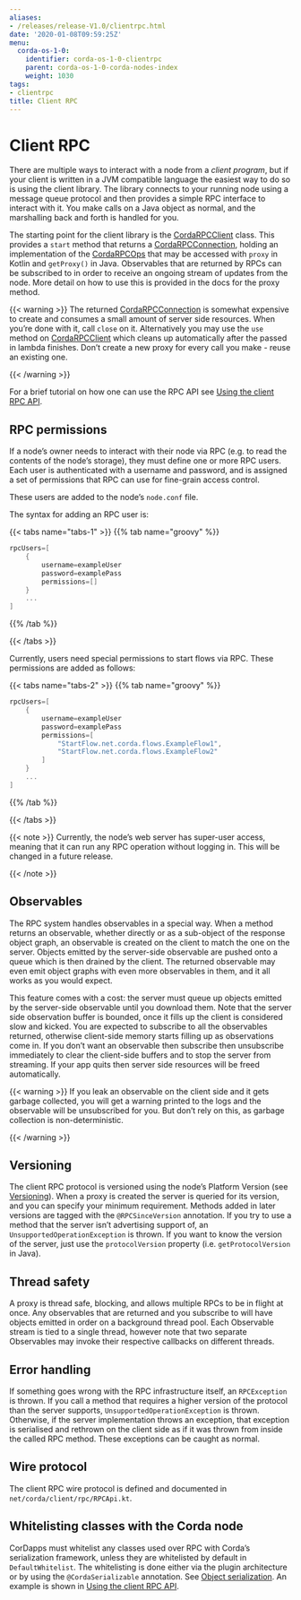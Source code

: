 ```yaml
---
aliases:
- /releases/release-V1.0/clientrpc.html
date: '2020-01-08T09:59:25Z'
menu:
  corda-os-1-0:
    identifier: corda-os-1-0-clientrpc
    parent: corda-os-1-0-corda-nodes-index
    weight: 1030
tags:
- clientrpc
title: Client RPC
---
```


# Client RPC

There are multiple ways to interact with a node from a *client program*, but if your client is written in a JVM
compatible language the easiest way to do so is using the client library. The library connects to your running
node using a message queue protocol and then provides a simple RPC interface to interact with it. You make calls
on a Java object as normal, and the marshalling back and forth is handled for you.

The starting point for the client library is the [CordaRPCClient](https://api.corda.net/api/corda-os/1.0/html/api/javadoc/net/corda/client/rpc/CordaRPCClient.html) class. This provides a `start` method that
returns a [CordaRPCConnection](https://api.corda.net/api/corda-os/1.0/html/api/javadoc/net/corda/client/rpc/CordaRPCConnection.html), holding an implementation of the [CordaRPCOps](https://api.corda.net/api/corda-os/1.0/html/api/javadoc/net/corda/core/messaging/CordaRPCOps.html) that may be accessed with `proxy`
in Kotlin and `getProxy()` in Java. Observables that are returned by RPCs can be subscribed to in order to receive
an ongoing stream of updates from the node. More detail on how to use this is provided in the docs for the proxy method.


{{< warning >}}
The returned [CordaRPCConnection](https://api.corda.net/api/corda-os/1.0/html/api/javadoc/net/corda/client/rpc/CordaRPCConnection.html) is somewhat expensive to create and consumes a small amount of
server side resources. When you’re done with it, call `close` on it. Alternatively you may use the `use`
method on [CordaRPCClient](https://api.corda.net/api/corda-os/1.0/html/api/javadoc/net/corda/client/rpc/CordaRPCClient.html) which cleans up automatically after the passed in lambda finishes. Don’t create
a new proxy for every call you make - reuse an existing one.

{{< /warning >}}


For a brief tutorial on how one can use the RPC API see [Using the client RPC API](tutorial-clientrpc-api.md).


## RPC permissions

If a node’s owner needs to interact with their node via RPC (e.g. to read the contents of the node’s storage), they
must define one or more RPC users. Each user is authenticated with a username and password, and is assigned a set of
permissions that RPC can use for fine-grain access control.

These users are added to the node’s `node.conf` file.

The syntax for adding an RPC user is:

{{< tabs name="tabs-1" >}}
{{% tab name="groovy" %}}
```groovy
rpcUsers=[
    {
        username=exampleUser
        password=examplePass
        permissions=[]
    }
    ...
]
```
{{% /tab %}}

{{< /tabs >}}

Currently, users need special permissions to start flows via RPC. These permissions are added as follows:

{{< tabs name="tabs-2" >}}
{{% tab name="groovy" %}}
```groovy
rpcUsers=[
    {
        username=exampleUser
        password=examplePass
        permissions=[
            "StartFlow.net.corda.flows.ExampleFlow1",
            "StartFlow.net.corda.flows.ExampleFlow2"
        ]
    }
    ...
]
```
{{% /tab %}}

{{< /tabs >}}

{{< note >}}
Currently, the node’s web server has super-user access, meaning that it can run any RPC operation without
logging in. This will be changed in a future release.

{{< /note >}}

## Observables

The RPC system handles observables in a special way. When a method returns an observable, whether directly or
as a sub-object of the response object graph, an observable is created on the client to match the one on the
server. Objects emitted by the server-side observable are pushed onto a queue which is then drained by the client.
The returned observable may even emit object graphs with even more observables in them, and it all works as you
would expect.

This feature comes with a cost: the server must queue up objects emitted by the server-side observable until you
download them. Note that the server side observation buffer is bounded, once it fills up the client is considered
slow and kicked. You are expected to subscribe to all the observables returned, otherwise client-side memory starts
filling up as observations come in. If you don’t want an observable then subscribe then unsubscribe immediately to
clear the client-side buffers and to stop the server from streaming. If your app quits then server side resources
will be freed automatically.


{{< warning >}}
If you leak an observable on the client side and it gets garbage collected, you will get a warning
printed to the logs and the observable will be unsubscribed for you. But don’t rely on this, as garbage collection
is non-deterministic.

{{< /warning >}}

## Versioning

The client RPC protocol is versioned using the node’s Platform Version (see [Versioning](versioning.md)). When a proxy is created
the server is queried for its version, and you can specify your minimum requirement. Methods added in later versions
are tagged with the `@RPCSinceVersion` annotation. If you try to use a method that the server isn’t advertising support
of, an `UnsupportedOperationException` is thrown. If you want to know the version of the server, just use the
`protocolVersion` property (i.e. `getProtocolVersion` in Java).


## Thread safety

A proxy is thread safe, blocking, and allows multiple RPCs to be in flight at once. Any observables that are returned and
you subscribe to will have objects emitted in order on a background thread pool. Each Observable stream is tied to a single
thread, however note that two separate Observables may invoke their respective callbacks on different threads.


## Error handling

If something goes wrong with the RPC infrastructure itself, an `RPCException` is thrown. If you call a method that
requires a higher version of the protocol than the server supports, `UnsupportedOperationException` is thrown.
Otherwise, if the server implementation throws an exception, that exception is serialised and rethrown on the client
side as if it was thrown from inside the called RPC method. These exceptions can be caught as normal.


## Wire protocol

The client RPC wire protocol is defined and documented in `net/corda/client/rpc/RPCApi.kt`.


## Whitelisting classes with the Corda node

CorDapps must whitelist any classes used over RPC with Corda’s serialization framework, unless they are whitelisted by
default in `DefaultWhitelist`. The whitelisting is done either via the plugin architecture or by using the
`@CordaSerializable` annotation.  See [Object serialization](serialization.md). An example is shown in [Using the client RPC API](tutorial-clientrpc-api.md).





